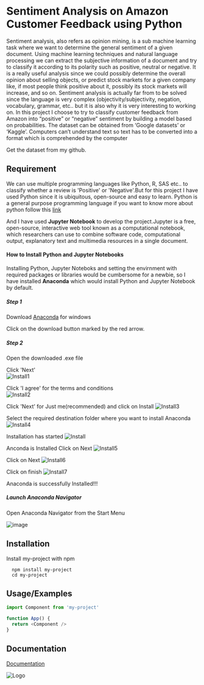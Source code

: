 
# Sentiment Analysis on Amazon Customer Feedback using Python

Sentiment analysis, also refers as opinion mining, is a sub machine learning task where we want to determine the general sentiment of a given document. Using machine learning techniques and natural language processing we can extract the subjective information of a document and try to classify it according to its polarity such as positive, neutral or negative. It is a really useful analysis since we could possibly determine the overall opinion about selling objects, or predict stock markets for a given company like, if most people think positive about it, possibly its stock markets will increase, and so on. Sentiment analysis is actually far from to be solved since the language is very complex (objectivity/subjectivity, negation, vocabulary, grammar, etc.. but it is also why it is very interesting to working on. 
In this project I choose to try to classify customer feedback from Amazon into “positive” or “negative” sentiment by building a model based on probabilities. The dataset can be obtained from ‘Google datasets’ or ‘Kaggle’. Computers can’t understand text so text has to be converted into a format which is comprehended by the computer


Get the dataset from my github.

## Requirement

We can use multiple programming languages like Python, R, SAS etc.. to classify whether a review is 'Positive' or 'Negative'.But for this project I have used Python since it is ubiquitous, open-source and easy to learn.
Python is a general purpose programming language if you want to know more about python follow this [link](https://en.wikipedia.org/wiki/Python_(programming_language))

And I have used **Jupyter Notebook** to develop the project.Jupyter is a free, open-source, interactive web tool known as a computational notebook, which researchers can use to combine software code, computational output, explanatory text and multimedia resources in a single document.

#### How to Install Python and Jupyter Notebooks  

Installing Python, Jupyter Noteboks and setting the envirnment with required packages or libraries would be cumbersome for a newbie, so I have installed **Anaconda** which would install Python and Jupyter Notebook by default.

##### Step 1  

Download [Anaconda](https://www.anaconda.com/products/individual#windows) for windows

Click on the download button marked by the red arrow.

##### Step 2  
Open the downloaded .exe file 

Click 'Next'  
![Install1](https://user-images.githubusercontent.com/88864828/129460649-e34eb1c5-cb9e-4aa2-ad65-7e34a750f76d.JPG)


Click 'I agree'  for the terms and conditions  
![Install2](https://user-images.githubusercontent.com/88864828/129460663-04573166-e366-4fbd-9010-bcde2126449d.JPG)

Click 'Next' for Just me(recommended) and click on Install
![Install3](https://user-images.githubusercontent.com/88864828/129460669-0d764331-0df4-40dc-9609-bf376b2bcb0b.JPG)

Select the required destination folder where you want to install Anaconda
![Install4](https://user-images.githubusercontent.com/88864828/129460678-3a1a2a60-7724-4374-95c5-313ecfb2bf55.JPG)

Installation has started
![Install](https://user-images.githubusercontent.com/88864828/129460685-bd7c2f55-1c12-437c-abb7-4f9fd0c6e54d.JPG)

Anconda is Installed Click on Next 
![Install5](https://user-images.githubusercontent.com/88864828/129460768-8bb4f4cb-359d-4958-a620-e2938819e338.jpg)

Click on Next 
![Install6](https://user-images.githubusercontent.com/88864828/129460815-ee3700cd-daf9-4df3-9c58-11aea3e9ed9b.JPG)

Click on finish
![Install7](https://user-images.githubusercontent.com/88864828/129460831-5b129aa3-3db4-40ae-9af2-878036b9dc42.JPG)

Anaconda is successfully Installed!!!

##### Launch Anaconda Navigator
Open Anaconda Navigator from the Start Menu

![image](https://user-images.githubusercontent.com/88864828/129460868-f97c2d50-5cbb-4c1d-be0e-b2400a37520d.png)


## Installation


Install my-project with npm

```
  npm install my-project
  cd my-project
```
    
## Usage/Examples

```javascript
import Component from 'my-project'

function App() {
  return <Component />
}
```

  
## Documentation

[Documentation](https://photos.google.com/photo/AF1QipN1OZHLp9ZwMsQnWJjX4AvS5VilAGiTLAKNcEX4)

  
  
![Logo](https://photos.google.com/photo/AF1QipN1OZHLp9ZwMsQnWJjX4AvS5VilAGiTLAKNcEX4)

    
